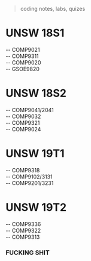 > coding notes, labs, quizes

# UNSW 18S1

-- COMP9021<br>
-- COMP9311<br>
-- COMP9020<br>
-- GSOE9820

# UNSW 18S2

-- COMP9041/2041<br>
-- COMP9032<br>
-- COMP9321<br>
-- COMP9024

# UNSW 19T1

-- COMP9318<br>
-- COMP9102/3131<br>
-- COMP9201/3231

# UNSW 19T2

-- COMP9336<br>
-- COMP9322<br>
-- COMP9313

### FUCKING SHIT

